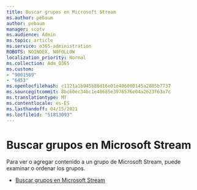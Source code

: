 ```yaml
---
title: Buscar grupos en Microsoft Stream
ms.author: pebaum
author: pebaum
manager: scotv
ms.audience: Admin
ms.topic: article
ms.service: o365-administration
ROBOTS: NOINDEX, NOFOLLOW
localization_priority: Normal
ms.collection: Adm_O365
ms.custom:
- "9001509"
- "6453"
ms.openlocfilehash: c1121a1b945b86d16e01e486000145a2885b7737
ms.sourcegitcommit: 8bc60ec34bc1e40685e3976576e04a2623f63a7c
ms.translationtype: MT
ms.contentlocale: es-ES
ms.lasthandoff: 04/15/2021
ms.locfileid: "51813093"
---
```

# <a name="find-groups-in-microsoft-stream"></a>Buscar grupos en Microsoft Stream

Para ver o agregar contenido a un grupo de Microsoft Stream, puede examinar o ordenar los grupos.  

- [Buscar grupos en Microsoft Stream](https://docs.microsoft.com/stream/portal-browse-filter-groups)
